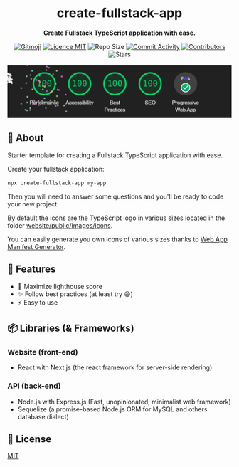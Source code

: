 <h1 align="center">create-fullstack-app</h1>

<p align="center">
  <strong>Create Fullstack TypeScript application with ease.</strong>
</p>

<p align="center">
  <a href="https://gitmoji.carloscuesta.me/"><img src="https://camo.githubusercontent.com/2a4924a23bd9ef18afe793f4999b1b9ec474e48f/68747470733a2f2f696d672e736869656c64732e696f2f62616467652f6769746d6f6a692d253230f09f989c253230f09f988d2d4646444436372e7376673f7374796c653d666c61742d737175617265" alt="Gitmoji"/></a>
  <a href="./LICENSE"><img src="https://img.shields.io/badge/licence-MIT-blue.svg" alt="Licence MIT"/></a>
  <img src="https://img.shields.io/github/repo-size/Divlo/create-fullstack-app" alt="Repo Size"/>
  <a href="https://github.com/Divlo/create-fullstack-app/commits/master"><img src="https://img.shields.io/github/commit-activity/m/Divlo/create-fullstack-app" alt="Commit Activity"/></a>
  <a href="https://github.com/Divlo/create-fullstack-app/graphs/contributors"><img src="https://img.shields.io/github/contributors/Divlo/create-fullstack-app" alt="Contributors"/></a>
  <img src="https://img.shields.io/github/stars/Divlo/create-fullstack-app?style=social" alt="Stars"/>
  <br/> <br/>
  <a href="https://github.com/GoogleChrome/lighthouse"><img width="650px" src=".github/lighthouse_google-chrome.gif" alt="FunctionProject" /></a>
</p>

## 📜 About

Starter template for creating a Fullstack TypeScript application with ease.

Create your fullstack application:
```sh
npx create-fullstack-app my-app
```
Then you will need to answer some questions and you'll be ready to code your new project.

By default the icons are the TypeScript logo in various sizes located in the folder [website/public/images/icons](./template/website/public/images/icons).

You can easily generate you own icons of various sizes thanks to [Web App Manifest Generator](https://app-manifest.firebaseapp.com/).

## 🚀 Features

- 💯 Maximize lighthouse score
- ✨ Follow best practices (at least try 😅)
- ⚡️ Easy to use

## 📦 Libraries (& Frameworks) 

### Website (front-end)
- React with Next.js (the react framework for server-side rendering)

### API (back-end)
- Node.js with Express.js (Fast, unopinionated, minimalist web framework)
- Sequelize (a promise-based Node.js ORM for MySQL and others database dialect)

## 📄 License

[MIT](./LICENSE)